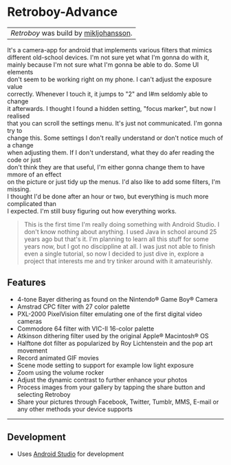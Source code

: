# Retroboy-Advance


| |
|---|
| *Retroboy* was build by [mikljohansson](https://github.com/mikljohansson). |
It's a camera-app for android that implements various filters that mimics
different   old-school devices. I'm not sure yet what I'm gonna do with it,  
mainly because I'm not sure what I'm gonna be able to do. Some UI elements  
don't seem to be working right on my phone. I can't adjust the exposure value  
correctly. Whenever I touch it, it jumps to "2" and I#m seldomly able to change   
it afterwards. I thought I found a hidden setting, "focus marker", but now I realised  
that you can scroll the settings menu. It's just not communicated. I'm gonna try to  
change this. Some settings I don't really understand or don't notice much of a change  
when adjusting them. If I don't understand, what they do afer reading the code or just   
don't think they are that useful, I'm either gonna change them to have mmore of an effect  
on the picture or just tidy up the menus. I'd also like to add some filters, I'm missing.  
I thought I'd be done after an hour or two, but everything is much more complicated than    
I expected.  I'm still busy figuring out how everything works.

> This is the first time I'm really doing something with Android Studio.
> I don't know nothing about anything. I used Java in school around 25 years ago but that's it.
> I'm planning to learn all this stuff for some years now, but I got no discippline at all.
> I  was just not able to finish even a single tutorial, so now I decided to just dive in,
> explore a project that interests me and try tinker around with it amateurishly.


## Features

* 4-tone Bayer dithering as found on the Nintendo® Game Boy® Camera
* Amstrad CPC filter with 27 color palette
* PXL-2000 PixelVision filter emulating one of the first digital video cameras
* Commodore 64 filter with VIC-II 16-color palette
* Atkinson dithering filter used by the original Apple® Macintosh® OS
* Halftone dot filter as popularized by Roy Lichtenstein and the pop art movement
* Record animated GIF movies
* Scene mode setting to support for example low light exposure
* Zoom using the volume rocker
* Adjust the dynamic contrast to further enhance your photos
* Process images from your gallery by tapping the share button and selecting Retroboy
* Share your pictures through Facebook, Twitter, Tumblr, MMS, E-mail or any other methods your device supports

---

## Development
* Uses [Android Studio](http://developer.android.com/tools/studio/index.html) for development
